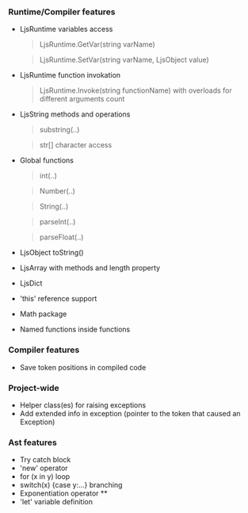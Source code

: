 ### Runtime/Compiler features

* LjsRuntime variables access

    > LjsRuntime.GetVar(string varName)
 
    > LjsRuntime.SetVar(string varName, LjsObject value)

* LjsRuntime function invokation

    > LjsRuntime.Invoke(string functionName) with overloads for different arguments count

* LjsString methods and operations

    > substring(..)

    > str[] character access

* Global functions

    > int(..)

    > Number(..)

    > String(..)

    > parseInt(..)

    > parseFloat(..)

* LjsObject toString()

* LjsArray with methods and length property

* LjsDict

* 'this' reference support

* Math package

* Named functions inside functions

### Compiler features
* Save token positions in compiled code

### Project-wide
* Helper class(es) for raising exceptions
* Add extended info in exception (pointer to the token that caused an Exception) 

### Ast features
* Try catch block
* 'new' operator
* for (x in y) loop
* switch(x) {case y:...} branching
* Exponentiation operator **
* 'let' variable definition

